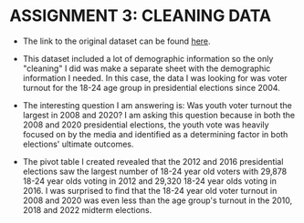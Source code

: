 # ASSIGNMENT 3: CLEANING DATA 

* The link to the original dataset can be found [here](https://github.com/meaghandowney/datajournalism-fall23/blob/main/hst_vote01%20-%20ORIGINAL.xlsx).

* This  dataset included a lot of demographic information so the only "cleaning" I did was make a separate sheet with the demographic information I needed. In this case, the data I was looking for was voter turnout for the 18-24 age group in presidential elections since 2004.

* The interesting question I am answering is: Was youth voter turnout the largest in 2008 and 2020? I am asking this question because in both the 2008 and 2020 presidential elections, the youth vote was heavily focused on by the media and identified as a determining factor in both elections' ultimate outcomes.

* The pivot table I created revealed that the 2012 and 2016 presidential elections saw the largest number of 18-24 year old voters with 29,878 18-24 year olds voting in 2012 and 29,320 18-24 year olds voting in 2016. I was surprised to find that the 18-24 year old voter turnout in 2008 and 2020 was even less than the age group's turnout in the 2010, 2018 and 2022 midterm elections.
